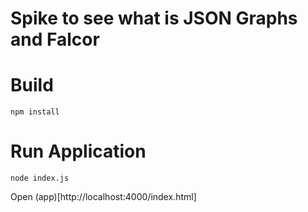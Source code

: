 # Spike to see what is JSON Graphs and Falcor

# Build
  `npm install`

# Run Application
  `node index.js`

   Open (app)[http://localhost:4000/index.html]
